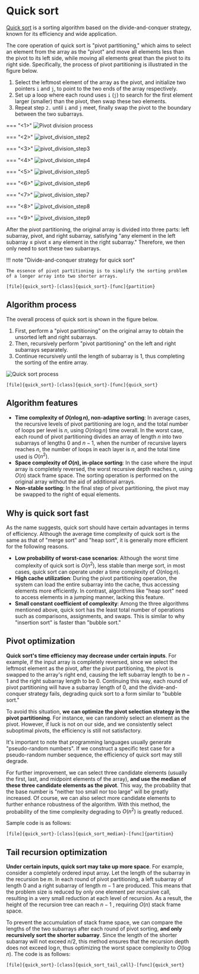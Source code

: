 # Quick sort

<u>Quick sort</u> is a sorting algorithm based on the divide-and-conquer strategy, known for its efficiency and wide application.

The core operation of quick sort is "pivot partitioning," which aims to select an element from the array as the "pivot" and move all elements less than the pivot to its left side, while moving all elements great than the pivot to its right side. Specifically, the process of pivot partitioning is illustrated in the figure below.

1. Select the leftmost element of the array as the pivot, and initialize two pointers `i` and `j`, to point to the two ends of the array respectively.
2. Set up a loop where each round uses `i` (`j`) to search for the first element larger (smaller) than the pivot, then swap these two elements.
3. Repeat step `2.` until `i` and `j` meet, finally swap the pivot to the boundary between the two subarrays.

=== "<1>"
    ![Pivot division process](quick_sort.assets/pivot_division_step1.png)

=== "<2>"
    ![pivot_division_step2](quick_sort.assets/pivot_division_step2.png)

=== "<3>"
    ![pivot_division_step3](quick_sort.assets/pivot_division_step3.png)

=== "<4>"
    ![pivot_division_step4](quick_sort.assets/pivot_division_step4.png)

=== "<5>"
    ![pivot_division_step5](quick_sort.assets/pivot_division_step5.png)

=== "<6>"
    ![pivot_division_step6](quick_sort.assets/pivot_division_step6.png)

=== "<7>"
    ![pivot_division_step7](quick_sort.assets/pivot_division_step7.png)

=== "<8>"
    ![pivot_division_step8](quick_sort.assets/pivot_division_step8.png)

=== "<9>"
    ![pivot_division_step9](quick_sort.assets/pivot_division_step9.png)

After the pivot partitioning, the original array is divided into three parts: left subarray, pivot, and right subarray, satisfying "any element in the left subarray $\leq$ pivot $\leq$ any element in the right subarray." Therefore, we then only need to sort these two subarrays.

!!! note "Divide-and-conquer strategy for quick sort"

    The essence of pivot partitioning is to simplify the sorting problem of a longer array into two shorter arrays.

```src
[file]{quick_sort}-[class]{quick_sort}-[func]{partition}
```

## Algorithm process

The overall process of quick sort is shown in the figure below.

1. First, perform a "pivot partitioning" on the original array to obtain the unsorted left and right subarrays.
2. Then, recursively perform "pivot partitioning" on the left and right subarrays separately.
3. Continue recursively until the length of subarray is 1, thus completing the sorting of the entire array.


![Quick sort process](quick_sort.assets/quick_sort_overview.png)

```src
[file]{quick_sort}-[class]{quick_sort}-[func]{quick_sort}
```

## Algorithm features

- **Time complexity of $O(n \log n)$, non-adaptive sorting**: In average cases, the recursive levels of pivot partitioning are $\log n$, and the total number of loops per level is $n$, using $O(n \log n)$ time overall. In the worst case, each round of pivot partitioning divides an array of length $n$ into two subarrays of lengths $0$ and $n - 1$, when the number of recursive layers reaches $n$, the number of loops in each layer is $n$, and the total time used is $O(n^2)$.
- **Space complexity of $O(n)$, in-place sorting**: In the case where the input array is completely reversed, the worst recursive depth reaches $n$, using $O(n)$ stack frame space. The sorting operation is performed on the original array without the aid of additional arrays.
- **Non-stable sorting**: In the final step of pivot partitioning, the pivot may be swapped to the right of equal elements.

## Why is quick sort fast

As the name suggests, quick sort should have certain advantages in terms of efficiency. Although the average time complexity of quick sort is the same as that of "merge sort" and "heap sort", it is generally more efficient for the following reasons.

- **Low probability of worst-case scenarios**: Although the worst time complexity of quick sort is $O(n^2)$, less stable than merge sort, in most cases, quick sort can operate under a time complexity of $O(n \log n)$.
- **High cache utilization**: During the pivot partitioning operation, the system can load the entire subarray into the cache, thus accessing elements more efficiently. In contrast, algorithms like "heap sort" need to access elements in a jumping manner, lacking this feature.
- **Small constant coefficient of complexity**: Among the three algorithms mentioned above, quick sort has the least total number of operations such as comparisons, assignments, and swaps. This is similar to why "insertion sort" is faster than "bubble sort."

## Pivot optimization

**Quick sort's time efficiency may decrease under certain inputs**. For example, if the input array is completely reversed, since we select the leftmost element as the pivot, after the pivot partitioning, the pivot is swapped to the array's right end, causing the left subarray length to be $n - 1$ and the right subarray length to be $0$. Continuing this way, each round of pivot partitioning will have a subarray length of $0$, and the divide-and-conquer strategy fails, degrading quick sort to a form similar to "bubble sort."

To avoid this situation, **we can optimize the pivot selection strategy in the pivot partitioning**. For instance, we can randomly select an element as the pivot. However, if luck is not on our side, and we consistently select suboptimal pivots, the efficiency is still not satisfactory.

It's important to note that programming languages usually generate "pseudo-random numbers". If we construct a specific test case for a pseudo-random number sequence, the efficiency of quick sort may still degrade.

For further improvement, we can select three candidate elements (usually the first, last, and midpoint elements of the array), **and use the median of these three candidate elements as the pivot**. This way, the probability that the base number is "neither too small nor too large" will be greatly increased. Of course, we can also select more candidate elements to further enhance robustness of the algorithm. With this method, the probability of the time complexity degrading to $O(n^2)$ is greatly reduced.

Sample code is as follows:

```src
[file]{quick_sort}-[class]{quick_sort_median}-[func]{partition}
```

## Tail recursion optimization

**Under certain inputs, quick sort may take up more space**. For example, consider a completely ordered input array. Let the length of the subarray in the recursion be $m$. In each round of pivot partitioning, a left subarray of length $0$ and a right subarray of length $m - 1$ are produced. This means that the problem size is reduced by only one element per recursive call, resulting in a very small reduction at each level of recursion.
As a result, the height of the recursion tree can reach $n − 1$ , requiring $O(n)$ stack frame space.

To prevent the accumulation of stack frame space, we can compare the lengths of the two subarrays after each round of pivot sorting, **and only recursively sort the shorter subarray**. Since the length of the shorter subarray will not exceed $n / 2$, this method ensures that the recursion depth does not exceed $\log n$, thus optimizing the worst space complexity to $O(\log n)$. The code is as follows:

```src
[file]{quick_sort}-[class]{quick_sort_tail_call}-[func]{quick_sort}
```

